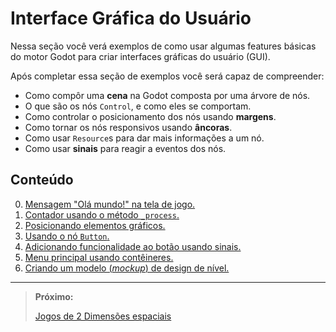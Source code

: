 # Interface Gráfica do Usuário

Nessa seção você verá exemplos de como usar algumas features básicas do motor Godot para criar interfaces gráficas do usuário (GUI).

Após completar essa seção de exemplos você será capaz de compreender:
- Como compôr uma **cena** na Godot composta por uma árvore de nós.
- O que são os nós `Control`, e como eles se comportam.
- Como controlar o posicionamento dos nós usando **margens**.
- Como tornar os nós responsivos usando **âncoras**.
- Como usar `Resource`s para dar mais informações a um nó.
- Como usar **sinais** para reagir a eventos dos nós.

## Conteúdo

0. [Mensagem "Olá mundo!" na tela de jogo.](./0/README.md)
1. [Contador usando o método `_process`.](./1/README.md)
2. [Posicionando elementos gráficos.](./2/README.md)
3. [Usando o nó `Button`.](./3/README.md)
4. [Adicionando funcionalidade ao botão usando sinais.](./4/README.md)
5. [Menu principal usando contêineres.](./5/README.md)
6. [Criando um modelo (_mockup_) de design de nível.](./6/README.md)

----

> **Próximo:**
> 
> [Jogos de 2 Dimensões espaciais](../2d/README.md)
